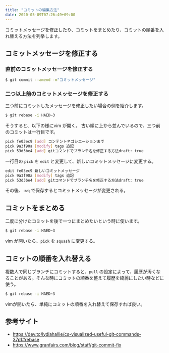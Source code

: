 ```yaml
---
title: "コミットの編集方法"
date: 2020-05-09T07:26:49+09:00
---
```


コミットメッセージを修正したり、コミットをまとめたり、コミットの順番を入れ替える方法を列挙します。

## コミットメッセージを修正する
### 直前のコミットメッセージを修正する
```sh
$ git commit --amend -m"コミットメッセージ"
```

### 二つ以上前のコミットメッセージを修正する
三つ前にコミットしたメッセージを修正したい場合の例を紹介します。

```sh
$ git rebase -i HAED~3
```

そうすると、以下の様にvim が開く。
古い順に上から並んでいるので、三つ前のコミットは一行目です。

```sh
pick fe03ec9 [add] コンテントネゴシエーションまで
pick 9a3f90a [modify] tags 追記
pick 53d3be4 [add] gitコマンドでブランチ名を修正する方法draft: true
```

一行目の `pick` を `edit` と変更して、新しいコミットメッセージに変更する。

```sh
edit fe03ec9 新しいコミットメッセージ
pick 9a3f90a [modify] tags 追記
pick 53d3be4 [add] gitコマンドでブランチ名を修正する方法draft: true
```

その後、`:wq` で保存するとコミットメッセージが変更される。

## コミットをまとめる
二度に分けたコミットを後で一つにまとめたいという時に使います。

```sh
$ git rebase -i HAED~3
```

vim が開いたら、`pick` を `squash` に変更する。

## コミットの順番を入れ替える
複数人で同じブランチにコミットすると、`pull` の設定によって、履歴が汚くなることがある。そんな時にコミットの順番を整えて履歴を綺麗にしたい時などに使う。

```sh
$ git rebase -i HAED~3
```

vimが開いたら、単純にコミットの順番を入れ替えて保存すれば良い。

## 参考サイト
- https://dev.to/lydiahallie/cs-visualized-useful-git-commands-37p1#rebase
- https://www.granfairs.com/blog/staff/git-commit-fix

